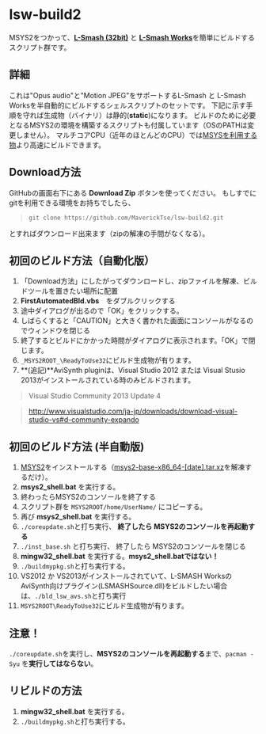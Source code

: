﻿# lsw-build2
MSYS2をつかって、[__L-Smash (32bit)__](https://github.com/l-smash/l-smash) と [__L-Smash Works__](https://github.com/VFR-maniac/L-SMASH-Works/tree/master/AviUtl)を簡単にビルドするスクリプト群です。 


## 詳細
これは"Opus audio"と"Motion JPEG"をサポートするL-Smash と L-Smash Worksを半自動的にビルドするシェルスクリプトのセットです。
下記に示す手順を守れば生成物（バイナリ）は静的(**static**)になります。
ビルドのために必要となるMSYS2の環境を構築するスクリプトも付属しています（OSのPATHは変更しません）。
マルチコアCPU（近年のほとんどのCPU）では[MSYSを利用する物](https://github.com/MaverickTse/lw-build)より高速にビルドできます。

## Download方法
GitHubの画面右下にある **Download Zip** ボタンを使ってください。
もしすでにgitを利用できる環境をお持ちでしたら、
>`git clone https://github.com/MaverickTse/lsw-build2.git`

とすればダウンロード出来ます（zipの解凍の手間がなくなる）。


## 初回のビルド方法（自動化版）
  1. 「Download方法」にしたがってダウンロードし、zipファイルを解凍、ビルドツールを置きたい場所に配置
  2. **FirstAutomatedBld.vbs**　をダブルクリックする
  3. 途中ダイアログが出るので「OK」をクリックする。
  4. しばらくすると「CAUTION」と大きく書かれた画面にコンソールがなるのでウィンドウを閉じる
  5. 終了するとビルドにかかった時間がダイアログに表示されます。「OK」で閉じます。
  6. `_MSYS2ROOT_\ReadyToUse32`にビルド生成物が有ります。
  7. **(追記)**AviSynth pluginは、Visual Studio 2012 または Visual Stusio 2013がインストールされている時のみビルドされます。

>Visual Studio Community 2013 Update 4

>http://www.visualstudio.com/ja-jp/downloads/download-visual-studio-vs#d-community-expando
  

## 初回のビルド方法 (半自動版)
  1. [MSYS2](http://sourceforge.net/projects/msys2/)をインストールする（[msys2-base-x86_64-[date].tar.xz](http://sourceforge.net/projects/msys2/files/Base/x86_64/)を解凍するだけ）。
  2. **msys2_shell.bat** を実行する。
  3. 終わったらMSYS2のコンソールを終了する
  4. スクリプト群を `MSYS2ROOT/home/UserName/` にコピーする。
  5. 再び **msys2_shell.bat** を実行する。
  6. `./coreupdate.sh`と打ち実行、 **終了したら MSYS2のコンソールを再起動する**
  7. `./inst_base.sh` と打ち実行、 終了したら MSYS2のコンソールを閉じる
  8.  **mingw32_shell.bat** を実行する。**msys2_shell.batではない！** 
  9. `./buildmypkg.sh`と打ち実行する。
  10. VS2012 か VS2013がインストールされていて、L-SMASH WorksのAviSynth向けプラグイン(LSMASHSource.dll)をビルドしたい場合は、`./bld_lsw_avs.sh`と打ち実行
  11. `MSYS2ROOT\ReadyToUse32`にビルド生成物が有ります。
  
  
## 注意！
`./coreupdate.sh`を実行し、**MSYS2のコンソールを再起動する**まで、`pacman -Syu` を**実行してはならない**。

## リビルドの方法
  1. **mingw32_shell.bat** を実行する。
  2. `./buildmypkg.sh`と打ち実行する。

